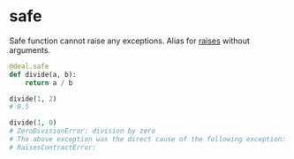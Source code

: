 # safe

Safe function cannot raise any exceptions. Alias for [raises](decorators/raises) without arguments.

```python
@deal.safe
def divide(a, b):
    return a / b

divide(1, 2)
# 0.5

divide(1, 0)
# ZeroDivisionError: division by zero
# The above exception was the direct cause of the following exception:
# RaisesContractError:
```

